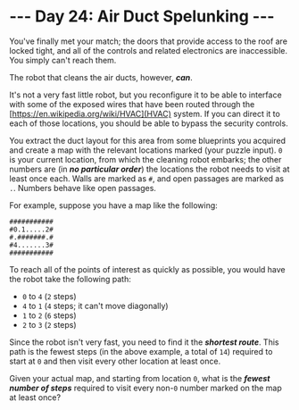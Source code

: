 # --- Day 24: Air Duct Spelunking ---

You've finally met your match; the doors that provide access to the roof are locked tight, and all of the controls and related electronics are inaccessible. You simply can't reach them.


The robot that cleans the air ducts, however, <em><b>can</b></em>.


It's not a very fast <span title="The Brave Little Air Duct Cleaning Robot That Could">little robot</span>, but you reconfigure it to be able to interface with some of the exposed wires that have been routed through the [https://en.wikipedia.org/wiki/HVAC](HVAC) system. If you can direct it to each of those locations, you should be able to bypass the security controls.


You extract the duct layout for this area from some blueprints you acquired and create a map with the relevant locations marked (your puzzle input). <code>0</code> is your current location, from which the cleaning robot embarks; the other numbers are (in <em><b>no particular order</b></em>) the locations the robot needs to visit at least once each. Walls are marked as <code>#</code>, and open passages are marked as <code>.</code>. Numbers behave like open passages.


For example, suppose you have a map like the following:


<pre><code>###########
#0.1.....2#
#.#######.#
#4.......3#
###########
</code></pre>
To reach all of the points of interest as quickly as possible, you would have the robot take the following path:


<ul>
<li><code>0</code> to <code>4</code> (<code>2</code> steps)</li>
<li><code>4</code> to <code>1</code> (<code>4</code> steps; it can't move diagonally)</li>
<li><code>1</code> to <code>2</code> (<code>6</code> steps)</li>
<li><code>2</code> to <code>3</code> (<code>2</code> steps)</li>
</ul>
Since the robot isn't very fast, you need to find it the <em><b>shortest route</b></em>. This path is the fewest steps (in the above example, a total of <code>14</code>) required to start at <code>0</code> and then visit every other location at least once.


Given your actual map, and starting from location <code>0</code>, what is the <em><b>fewest number of steps</b></em> required to visit every non-<code>0</code> number marked on the map at least once?


